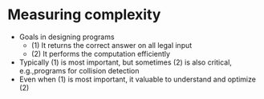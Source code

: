 # Measuring complexity

- Goals in designing programs
    - (1) It returns the correct answer on all legal input
    - (2) It performs the computation efficiently
- Typically (1) is most important, but sometimes (2) is also critical, e.g.,programs for collision detection
- Even when (1) is most important, it valuable to understand and optimize (2)
